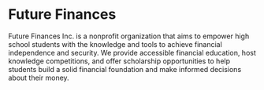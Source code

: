 # Future Finances

Future Finances Inc. is a nonprofit organization that aims to empower high school students with the knowledge and tools to achieve financial independence and security. We provide accessible financial education, host knowledge competitions, and offer scholarship opportunities to help students build a solid financial foundation and make informed decisions about their money.
